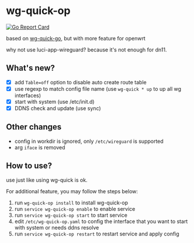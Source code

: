 # wg-quick-op

[![Go Report Card](https://goreportcard.com/badge/github.com/hdu-dn11/wg-quick-op)](https://goreportcard.com/report/github.com/hdu-dn11/wg-quick-op)

based on [wg-quick-go](https://github.com/nmiculinic/wg-quick-go), but with more feature for openwrt

why not use luci-app-wireguard? because it's not enough for dn11.

## What's new?

- [x] add `Table=off` option to disable auto create route table
- [x] use regexp to match config file name (use `wg-quick * up` to up all wg interfaces)
- [x] start with system (use /etc/init.d)
- [x] DDNS check and update (use sync)

## Other changes

* config in workdir is ignored, only `/etc/wireguard` is supported
* arg `iface` is removed

## How to use?

use just like using wg-quick is ok.

For additional feature, you may follow the steps below:

1. run `wg-quick-op install` to install wg-quick-op
2. run `service wg-quick-op enable` to enable service
3. run `service wg-quick-op start` to start service
4. edit `/etc/wg-quick-op.yaml` to config the interface that you want to start with system or needs ddns resolve
5. run `service wg-quick-op restart` to restart service and apply config
